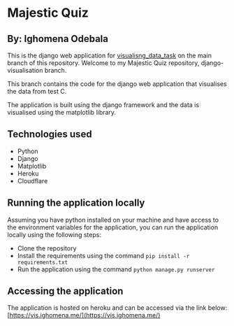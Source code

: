 # Majestic Quiz

## By: Ighomena Odebala

This is the django web application for [visualisng_data_task](https://github.com/dhee-tree/majesticQuiz/tree/main/visualising_data_task) on the main branch of this repository.
Welcome to my Majestic Quiz repository, django-visualisation branch. 

This branch contains the code for the django web application that visualises the data from test C.

The application is built using the django framework and the data is visualised using the matplotlib library.


## Technologies used

- Python
- Django
- Matplotlib
- Heroku
- Cloudflare

## Running the application locally

Assuming you have python installed on your machine and have access to the environment variables for the application, you can run the application locally using the following steps:
- Clone the repository
- Install the requirements using the command `pip install -r requirements.txt`
- Run the application using the command `python manage.py runserver`

## Accessing the application

The application is hosted on heroku and can be accessed via the link below:
[https://vis.ighomena.me/](https://vis.ighomena.me/)